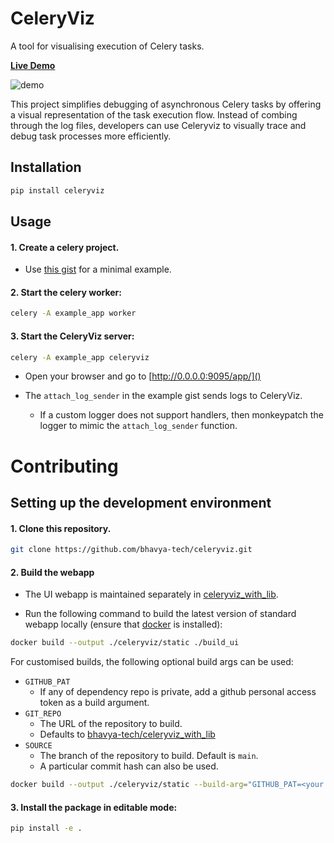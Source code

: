 CeleryViz
=========

A tool for visualising execution of Celery tasks.

[**Live Demo**](https://bhavya-tech.github.io/celeryviz_demo/)

![demo](https://github.com/user-attachments/assets/67d1b4a3-653a-43da-8028-a8437424f70a)


This project simplifies debugging of asynchronous Celery tasks by offering a visual representation of the task execution flow. Instead of combing through the log files, developers can use Celeryviz to visually trace and debug task processes more efficiently.

## Installation

```bash
pip install celeryviz
```

## Usage

#### 1. Create a celery project.
  - Use [this gist](https://gist.github.com/bhavya-tech/d937ef45905720014ee12fe332352966) for a minimal example.

#### 2. Start the celery worker:

```bash
celery -A example_app worker
```

#### 3. Start the CeleryViz server:

```bash
celery -A example_app celeryviz
```

  -  Open your browser and go to [http://0.0.0.0:9095/app/]()

  - The `attach_log_sender` in the example gist sends logs to CeleryViz.
    - If a custom logger does not support handlers, then monkeypatch the logger to mimic the `attach_log_sender` function.

# Contributing

## Setting up the development environment
#### 1. Clone this repository.
```bash
git clone https://github.com/bhavya-tech/celeryviz.git
```

#### 2. Build the webapp

  - The UI webapp is maintained separately in [celeryviz_with_lib](https://github.com/bhavya-tech/celeryviz_with_lib).

  - Run the following command to build the latest version of standard webapp locally (ensure that [docker](https://www.docker.com/) is installed):

```bash
docker build --output ./celeryviz/static ./build_ui
```

For customised builds, the following optional build args can be used:
- `GITHUB_PAT`
    - If any of dependency repo is private, add a github personal access token as a build argument.
- `GIT_REPO`
    - The URL of the repository to build.
    - Defaults to [bhavya-tech/celeryviz_with_lib](https://github.com/bhavya-tech/celeryviz_with_lib.git)
- `SOURCE`
    - The branch of the repository to build. Default is `main`.
    - A particular commit hash can also be used.

```bash
docker build --output ./celeryviz/static --build-arg="GITHUB_PAT=<your github personal access token>" ./build_ui
```

#### 3. Install the package in editable mode:

```bash
pip install -e .
```

